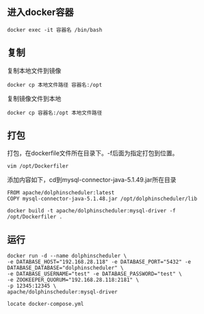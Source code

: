 



## 进入docker容器

```
docker exec -it 容器名 /bin/bash
```

## 复制

复制本地文件到镜像

```
docker cp 本地文件路径 容器名:/opt
```

复制镜像文件到本地

```
docker cp 容器名:/opt 本地文件路径
```

## 打包

打包，在dockerfile文件所在目录下。-f后面为指定打包到位置。

```
vim /opt/Dockerfiler
```

添加内容如下，cd到mysql-connector-java-5.1.49.jar所在目录

```
FROM apache/dolphinscheduler:latest
COPY mysql-connector-java-5.1.48.jar /opt/dolphinscheduler/lib
```



```
docker build -t apache/dolphinscheduler:mysql-driver -f /opt/Dockerfiler .
```



## 运行

```
docker run -d --name dolphinscheduler \
-e DATABASE_HOST="192.168.28.118" -e DATABASE_PORT="5432" -e DATABASE_DATABASE="dolphinscheduler" \
-e DATABASE_USERNAME="test" -e DATABASE_PASSWORD="test" \
-e ZOOKEEPER_QUORUM="192.168.28.118:2181" \
-p 12345:12345 \
apache/dolphinscheduler:mysql-driver
```



```
locate docker-compose.yml
```

